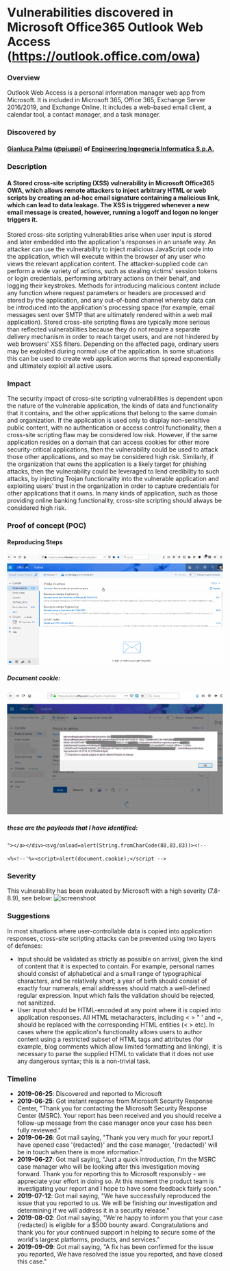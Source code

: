 # Vulnerabilities discovered in Microsoft Office365 Outlook Web Access (https://outlook.office.com/owa)

### Overview
Outlook Web Access is a personal information manager web app from Microsoft. It is included in Microsoft 365, Office 365, Exchange Server 2016/2019, and Exchange Online. It includes a web-based email client, a calendar tool, a contact manager, and a task manager.

### Discovered by
#### [Gianluca Palma](https://www.linkedin.com/in/piuppi/) ([@piuppi](https://twitter.com/piuppi)) of [Engineering Ingegneria Informatica S.p.A.](https://www.eng.it)
 
### Description

#### A Stored cross-site scripting (XSS) vulnerability in Microsoft Office365 OWA, which allows remote attackers to inject arbitrary HTML or web scripts by creating an ad-hoc email signature containing a malicious link, which can lead to data leakage. The XSS is triggered whenever a new email message is created, however, running a logoff and logon no longer triggers it.

Stored cross-site scripting vulnerabilities arise when user input is stored and later embedded into the application's responses in an unsafe way. An attacker can use the vulnerability to inject malicious JavaScript code into the application, which will execute within the browser of any user who views the relevant application content. The attacker-supplied code can perform a wide variety of actions, such as stealing victims' session tokens or login credentials, performing arbitrary actions on their behalf, and logging their keystrokes. Methods for introducing malicious content include any function where request parameters or headers are processed and stored by the application, and any out-of-band channel whereby data can be introduced into the application's processing space (for example, email messages sent over SMTP that are ultimately rendered within a web mail application). Stored cross-site scripting flaws are typically more serious than reflected vulnerabilities because they do not require a separate delivery mechanism in order to reach target users, and are not hindered by web browsers' XSS filters. Depending on the affected page, ordinary users may be exploited during normal use of the application. In some situations this can be used to create web application worms that spread exponentially and ultimately exploit all active users.

### Impact
The security impact of cross-site scripting vulnerabilities is dependent upon the nature of the vulnerable application, the kinds of data and functionality that it contains, and the other applications that belong to the same domain and organization. If the application is used only to display non-sensitive public content, with no authentication or access control functionality, then a cross-site scripting flaw may be considered low risk. However, if the same application resides on a domain that can access cookies for other more security-critical applications, then the vulnerability could be used to attack those other applications, and so may be considered high risk. Similarly, if the organization that owns the application is a likely target for phishing attacks, then the vulnerability could be leveraged to lend credibility to such attacks, by injecting Trojan functionality into the vulnerable application and exploiting users' trust in the organization in order to capture credentials for other applications that it owns. In many kinds of application, such as those providing online banking functionality, cross-site scripting should always be considered high risk.

### Proof of concept (POC)
#### Reproducing Steps

![](images/XSS-poc_R.gif)

##### Document cookie: 
![screenshoot](images/document-cookie_R.png)

##### these are the payloads that I have identified:
```"></a></div><svg/onload=alert(String.fromCharCode(88,83,83))><!--```
    
```<%<!--'%><script>alert(document.cookie);</script -->```

### Severity
This vulnerability has been evaluated by Microsoft with a high severity (7.8-8.9), see below:
![screenshoot](images/bounty.jpg)

### Suggestions
In most situations where user-controllable data is copied into application responses, cross-site scripting attacks can be prevented using two layers of defenses:
- Input should be validated as strictly as possible on arrival, given the kind of content that it is expected to contain. For example, personal names should consist of alphabetical and a small range of typographical characters, and be relatively short; a year of birth should consist of exactly four numerals; email addresses should match a well-defined regular expression. Input which fails the validation should be rejected, not sanitized.
- User input should be HTML-encoded at any point where it is copied into application responses. All HTML metacharacters, including < > " ' and =, should be replaced with the corresponding HTML entities (&lt; &gt; etc).
In cases where the application's functionality allows users to author content using a restricted subset of HTML tags and attributes (for example, blog comments which allow limited formatting and linking), it is necessary to parse the supplied HTML to validate that it does not use any dangerous syntax; this is a non-trivial task.

### Timeline
- **2019-06-25**: Discovered and reported to Microsoft
- **2019-06-25**: Got instant response from Microsoft Security Response Center, "Thank you for contacting the Microsoft Security Response Center (MSRC). Your report has been received and you should receive a follow-up message from the case manager once your case has been fully reviewed."
- **2019-06-26**: Got mail saying, "Thank you very much for your report.I have opened case '{redacted}' and the case manager, '{redacted}' will be in touch when there is more information."
- **2019-06-27**: Got mail saying, "Just a quick introduction, I'm the MSRC case manager who will be looking after this investigation moving forward. Thank you for reporting this to Microsoft responsibly - we appreciate your effort in doing so. At this moment the product team is investigating your report and I hope to have some feedback fairly soon."
- **2019-07-12**: Got mail saying, "We have successfully reproduced the issue that you reported to us.  We will be finishing our investigation and determining if we will address it in a security release."
- **2019-08-02**: Got mail saying, "We're happy to inform you that your case {redacted} is eligible for a $500 bounty award. Congratulations and thank you for your continued support in helping to secure some of the world's largest platforms, products, and services."
- **2019-09-09**: Got mail saying, "A fix has been confirmed for the issue you reported, We have resolved the issue you reported, and have closed this case."
